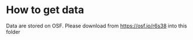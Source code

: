 # How to get data

Data are stored on OSF. Please download from https://osf.io/r6s38 into this folder
